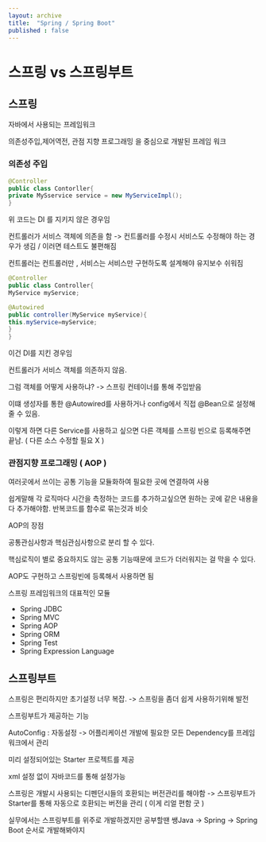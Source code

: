 ```yaml
---
layout: archive
title:  "Spring / Spring Boot"
published : false
---
```


# 스프링 vs 스프링부트

## 스프링

자바에서 사용되는 프레임워크

의존성주입,제어역전, 관점 지향 프로그래밍 을 중심으로 개발된 프레임 워크

### 의존성 주입

```java
@Controller
public class Contorller{
private MySservice service = new MyServiceImpl();
}
```

위 코드는 DI 를 지키지 않은 경우임

컨트롤러가 서비스 객체에 의존을 함 -> 컨트롤러를 수정시 서비스도 수정해야 하는 경우가 생김 / 이러면 테스트도 불편해짐

컨트롤러는 컨트롤러만 , 서비스는 서비스만 구현하도록 설계해야 유지보수 쉬워짐

```java
@Controller
public class Controller{
MyService myService;

@Autowired
public controller(MyService myService){
this.myService=myService;
}
}
```

이건 DI를 지킨 경우임

컨트롤러가 서비스 객체를 의존하지 않음.

그럼 객체를 어떻게 사용하냐? -> 스프링 컨테이너를 통해 주입받음

이떄 생성자를 통한 @Autowired를 사용하거나 config에서 직접 @Bean으로 설정해 줄 수 있음.

이렇게 하면 다른 Service를 사용하고 싶으면 다른 객체를 스프링 빈으로 등록해주면 끝남. ( 다른 소스 수정할 필요 X )

### 관점지향 프로그래밍 ( AOP )

여러곳에서 쓰이는 공통 기능을 모듈화하여 필요한 곳에 연결하여 사용

쉽게말해 각 로직마다 시간을 측정하는 코드를 추가하고싶으면 원하는 곳에 같은 내용을 다 추가해야함. 반복코드를 함수로 묶는것과 비슷

AOP의 장점

공통관심사항과 핵심관심사항으로 분리 할 수 있다.

핵심로직이 별로 중요하지도 않는 공통 기능때문에 코드가 더러워지는 걸 막을 수 있다.

AOP도 구현하고 스프링빈에 등록해서 사용하면 됨



스프링 프레임워크의 대표적인 모듈

- Spring JDBC
- Spring MVC
- Spring AOP
- Spring ORM
- Spring Test
- Spring Expression Language



## 스프링부트

 스프링은 편리하지만 초기설정 너무 복잡. -> 스프링을 좀더 쉽게 사용하기위해 발전

스프링부트가 제공하는 기능

AutoConfig : 자동설정 -> 어플리케이션 개발에 필요한 모든 Dependency를 프레임워크에서 관리

미리 설정되어있는 Starter 프로젝트를 제공

xml 설정 없이 자바코드를 통해 설정가능

스프링은 개발시 사용되는 디펜던시들의 호환되는 버전관리를 해야함 -> 스프링부트가 Starter를 통해 자동으로 호환되는 버전을 관리 ( 이게 리얼 편함 굿 )



실무에서는 스프링부트를 위주로 개발하겠지만 공부할땐 쌩Java -> Spring -> Spring Boot 순서로 개발해봐야지
